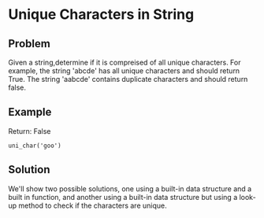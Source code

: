 # Unique Characters in String

## Problem

Given a string,determine if it is compreised of all unique characters. For example, the string 'abcde' has all unique characters and should return True. The string 'aabcde' contains duplicate characters and should return false.

## Example

Return: False
```
uni_char('goo')
```

## Solution
We'll show two possible solutions, one using a built-in data structure and a built in function, and another using a built-in data structure but using a look-up method to check if the characters are unique.